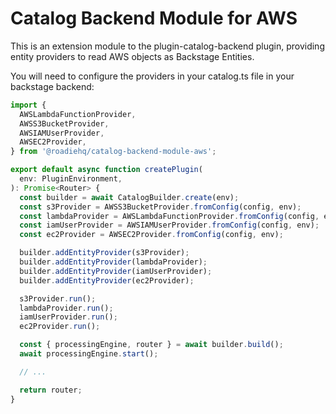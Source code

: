 # Catalog Backend Module for AWS

This is an extension module to the plugin-catalog-backend plugin, providing
entity providers to read AWS objects as Backstage Entities.

You will need to configure the providers in your catalog.ts file in your backstage backend:

```typescript
import {
  AWSLambdaFunctionProvider,
  AWSS3BucketProvider,
  AWSIAMUserProvider,
  AWSEC2Provider,
} from '@roadiehq/catalog-backend-module-aws';

export default async function createPlugin(
  env: PluginEnvironment,
): Promise<Router> {
  const builder = await CatalogBuilder.create(env);
  const s3Provider = AWSS3BucketProvider.fromConfig(config, env);
  const lambdaProvider = AWSLambdaFunctionProvider.fromConfig(config, env);
  const iamUserProvider = AWSIAMUserProvider.fromConfig(config, env);
  const ec2Provider = AWSEC2Provider.fromConfig(config, env);

  builder.addEntityProvider(s3Provider);
  builder.addEntityProvider(lambdaProvider);
  builder.addEntityProvider(iamUserProvider);
  builder.addEntityProvider(ec2Provider);

  s3Provider.run();
  lambdaProvider.run();
  iamUserProvider.run();
  ec2Provider.run();

  const { processingEngine, router } = await builder.build();
  await processingEngine.start();

  // ...

  return router;
}
```
